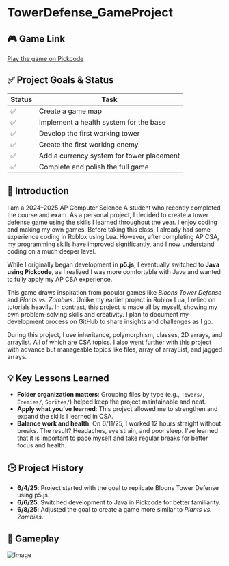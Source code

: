 # TowerDefense_GameProject
## 🎮 Game Link
[Play the game on Pickcode](https://app.pickcode.io/project/cmbi3ue7f5a71jc2tqtarqfjb)
## ✅ Project Goals & Status
| Status | Task |
|--------|------|
| ✅ | Create a game map |
| ✅ | Implement a health system for the base |
| ✅ | Develop the first working tower |
| ✅ | Create the first working enemy |
| ✅ | Add a currency system for tower placement |
| ✅ | Complete and polish the full game |

## 📘 Introduction
I am a 2024–2025 AP Computer Science A student who recently completed the course and exam. As a personal project, I decided to create a tower defense game using the skills I learned throughout the year.  I enjoy coding and making my own games. Before taking this class, I already had some experience coding in Roblox using Lua. However, after completing AP CSA, my programming skills have improved significantly, and I now understand coding on a much deeper level.

While I originally began development in **p5.js**, I eventually switched to **Java using Pickcode**, as I realized I was more comfortable with Java and wanted to fully apply my AP CSA experience. 

This game draws inspiration from popular games like *Bloons Tower Defense* and *Plants vs. Zombies*. Unlike my earlier project in Roblox Lua, I relied on tutorials heavily. In contrast, this project is made all by myself, showing my own problem-solving skills and creativity. I plan to document my development process on GitHub to share insights and challenges as I go.

During this project, I use inheritance, polymorphism, classes, 2D arrays, and arraylist. All of which are CSA topics. I also went further with this project with advance but manageable topics like files, array of arrayList, and jagged arrays.

## 💡 Key Lessons Learned
- **Folder organization matters**: Grouping files by type (e.g., `Towers/`, `Enemies/`, `Sprites/`) helped keep the project maintainable and neat.
- **Apply what you’ve learned**: This project allowed me to strengthen and expand the skills I learned in CSA.
- **Balance work and health**: On 6/11/25, I worked 12 hours straight without breaks. The result? Headaches, eye strain, and poor sleep. I’ve learned that it is important to pace myself and take regular breaks for better focus and health.


## 🕒 Project History
- **6/4/25**: Project started with the goal to replicate Bloons Tower Defense using p5.js.
- **6/6/25**: Switched development to Java in Pickcode for better familiarity.
- **6/8/25**: Adjusted the goal to create a game more similar to *Plants vs. Zombies*.

## 🎥 Gameplay
  ![Image](https://github.com/user-attachments/assets/bb7edcb8-a5c7-4a69-8605-6291c218d39e)

